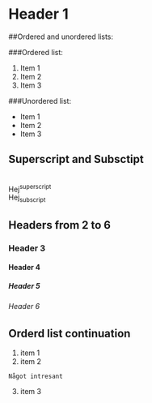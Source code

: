 
# Header 1

##Ordered and unordered lists:

###Ordered list:
1. Item 1
2. Item 2
3. Item 3

###Unordered list:
* Item 1
* Item 2
* Item 3

## Superscript and Subsctipt
<br>Hej<sup>superscript</sup>
<br>Hej<sub>subscript</sub>

## Headers from 2 to 6
### Header 3
#### Header 4
##### Header 5 
###### Header 6

## Orderd list continuation

1. item 1
2. item 2

```
Något intresant
```

3. item 3
